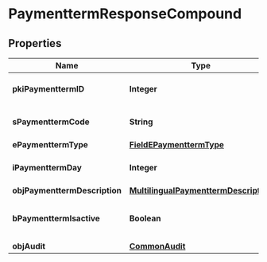 

# PaymenttermResponseCompound

## Properties

Name | Type | Description | Notes
------------ | ------------- | ------------- | -------------
**pkiPaymenttermID** | **Integer** | The unique ID of the Paymentterm | 
**sPaymenttermCode** | **String** | The code of the Paymentterm | 
**ePaymenttermType** | [**FieldEPaymenttermType**](FieldEPaymenttermType.md) |  | 
**iPaymenttermDay** | **Integer** | The day of the Paymentterm | 
**objPaymenttermDescription** | [**MultilingualPaymenttermDescription**](MultilingualPaymenttermDescription.md) |  | 
**bPaymenttermIsactive** | **Boolean** | Whether the Paymentterm is active or not | 
**objAudit** | [**CommonAudit**](CommonAudit.md) |  | 




